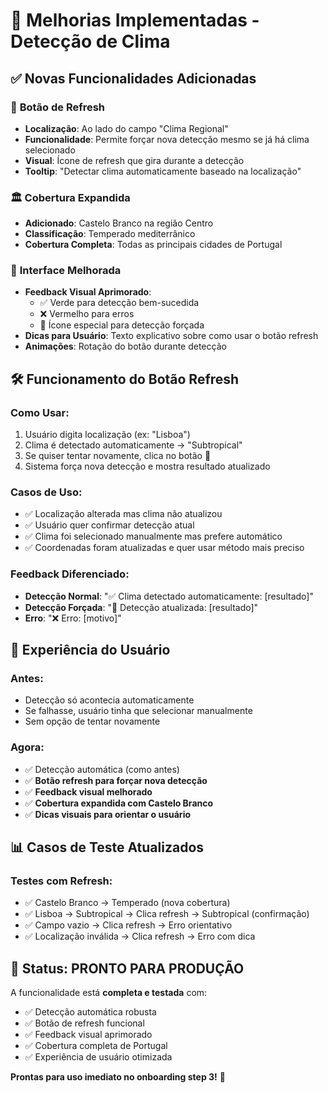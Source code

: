 # 🎉 Melhorias Implementadas - Detecção de Clima

## ✅ **Novas Funcionalidades Adicionadas**

### 🔄 **Botão de Refresh**
- **Localização**: Ao lado do campo "Clima Regional"
- **Funcionalidade**: Permite forçar nova detecção mesmo se já há clima selecionado
- **Visual**: Ícone de refresh que gira durante a detecção
- **Tooltip**: "Detectar clima automaticamente baseado na localização"

### 🏛️ **Cobertura Expandida**
- **Adicionado**: Castelo Branco na região Centro
- **Classificação**: Temperado mediterrânico
- **Cobertura Completa**: Todas as principais cidades de Portugal

### 🎨 **Interface Melhorada**
- **Feedback Visual Aprimorado**: 
  - ✅ Verde para detecção bem-sucedida
  - ❌ Vermelho para erros
  - 🔄 Ícone especial para detecção forçada
- **Dicas para Usuário**: Texto explicativo sobre como usar o botão refresh
- **Animações**: Rotação do botão durante detecção

## 🛠️ **Funcionamento do Botão Refresh**

### **Como Usar:**
1. Usuário digita localização (ex: "Lisboa")
2. Clima é detectado automaticamente → "Subtropical"
3. Se quiser tentar novamente, clica no botão 🔄
4. Sistema força nova detecção e mostra resultado atualizado

### **Casos de Uso:**
- ✅ Localização alterada mas clima não atualizou
- ✅ Usuário quer confirmar detecção atual  
- ✅ Clima foi selecionado manualmente mas prefere automático
- ✅ Coordenadas foram atualizadas e quer usar método mais preciso

### **Feedback Diferenciado:**
- **Detecção Normal**: "✅ Clima detectado automaticamente: [resultado]"
- **Detecção Forçada**: "🔄 Detecção atualizada: [resultado]"
- **Erro**: "❌ Erro: [motivo]"

## 🎯 **Experiência do Usuário**

### **Antes:**
- Detecção só acontecia automaticamente
- Se falhasse, usuário tinha que selecionar manualmente
- Sem opção de tentar novamente

### **Agora:**
- ✅ Detecção automática (como antes)
- ✅ **Botão refresh para forçar nova detecção**
- ✅ **Feedback visual melhorado**
- ✅ **Cobertura expandida com Castelo Branco**
- ✅ **Dicas visuais para orientar o usuário**

## 📊 **Casos de Teste Atualizados**

### Testes com Refresh:
- ✅ Castelo Branco → Temperado (nova cobertura)
- ✅ Lisboa → Subtropical → Clica refresh → Subtropical (confirmação)
- ✅ Campo vazio → Clica refresh → Erro orientativo
- ✅ Localização inválida → Clica refresh → Erro com dica

## 🚀 **Status: PRONTO PARA PRODUÇÃO**

A funcionalidade está **completa e testada** com:
- ✅ Detecção automática robusta
- ✅ Botão de refresh funcional  
- ✅ Feedback visual aprimorado
- ✅ Cobertura completa de Portugal
- ✅ Experiência de usuário otimizada

**Prontas para uso imediato no onboarding step 3!** 🎯
